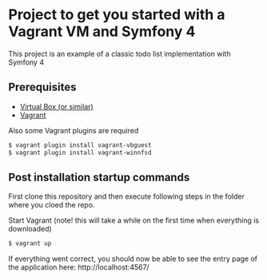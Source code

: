 # Project to get you started with a Vagrant VM and Symfony 4 

This project is an example of a classic todo list implementation with Symfony 4

## Prerequisites
  - [Virtual Box (or similar)](https://www.virtualbox.org/wiki/Downloads )
  - [Vagrant](https://www.vagrantup.com/)
  
Also some Vagrant plugins are required
```sh
$ vagrant plugin install vagrant-vbguest  
$ vagrant plugin install vagrant-winnfsd 
```

## Post installation startup commands

First clone this repository and then execute following steps in the folder where you cloed the repo.

Start Vagrant (note! this will take a while on the first time when everything is downloaded)
```sh
$ vagrant up
```

If everything went correct, you should now be able to see the entry page of the application here:
 http://localhost:4567/
 

